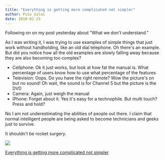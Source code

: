 ```yaml
---
title: "Everything is getting more complicated not simpler"
author: Pito Salas
date: 2010-02-23
---
```




Following on on my post yesterday about "What we don't understand."

As I was writing it, I was trying to use examples of simple things that just
work without handholding, like an old dial telephone. Oh there's an example.
But did you notice how all the old examples are slowly falling away because
they are also becoming too complex?

  * Cellphone: Ok it just works, but look at how fat the manual is. What percentage of users know how to use what percentage of the features
  * Television: Oops. Do you have the right remote? Wow the picture's on but no sound! Oh wait, the sound is for Channel 5 but the picture is the DVD
  * Camera: Again, just weigh the manual
  * iPhone: Forget about it. Yes it's easy for a technophile.  But multi touch? Press and hold?

No I am not underestimating the abilities of people out there. I claim that
normal intelligent people are being asked to become technicians and geeks just
to survive.

It shouldn't be rocket surgery.

![](https://i0.wp.com/img.zemanta.com/pixy.gif?w=584)


[Everything is getting more complicated not simpler](None)
